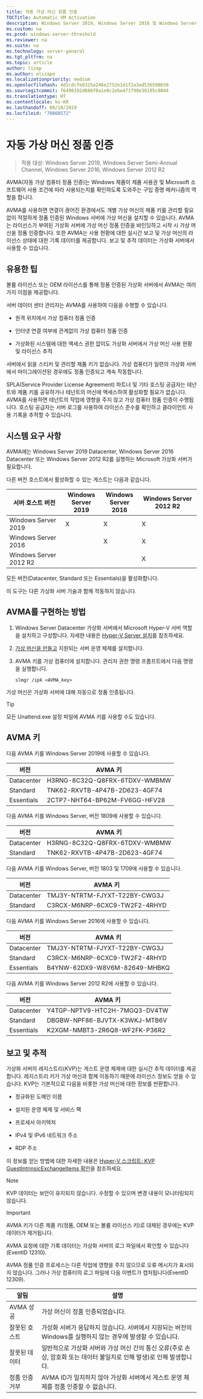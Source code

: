 ```yaml
---
title: 자동 가상 머신 정품 인증
TOCTitle: Automatic VM Activation
description: Windows Server 2019, Windows Server 2016 및 Windows Server 2012 R2에서 VM을 활성화하는 방법
ms.custom: na
ms.prod: windows-server-threshold
ms.reviewer: na
ms.suite: na
ms.technology: server-general
ms.tgt_pltfrm: na
ms.topic: article
author: lizap
ms.author: elizapo
ms.localizationpriority: medium
ms.openlocfilehash: 4d1cdcfe8325a246e2752e1d1f2a3ad536598658
ms.sourcegitcommit: f6490192d686f0a1e0c2ebe471f98e30105c0844
ms.translationtype: HT
ms.contentlocale: ko-KR
ms.lasthandoff: 09/10/2019
ms.locfileid: "70868572"
---
```

# <a name="automatic-virtual-machine-activation"></a>자동 가상 머신 정품 인증

> 적용 대상: Windows Server 2019, Windows Server Semi-Annual Channel, Windows Server 2016, Windows Server 2012 R2

AVMA(자동 가상 컴퓨터 정품 인증)는 Windows 제품이 제품 사용권 및 Microsoft 소프트웨어 사용 조건에 따라 사용되는지를 확인하도록 도와주는 구입 증명 메커니즘의 역할을 합니다.

AVMA를 사용하면 연결이 끊어진 환경에서도 개별 가상 머신의 제품 키를 관리할 필요 없이 적절하게 정품 인증된 Windows 서버에 가상 머신을 설치할 수 있습니다. AVMA는 라이선스가 부여된 가상화 서버에 가상 머신 정품 인증을 바인딩하고 시작 시 가상 머신을 정품 인증합니다. 또한 AVMA는 사용 현황에 대한 실시간 보고 및 가상 머신의 라이선스 상태에 대한 기록 데이터를 제공합니다. 보고 및 추적 데이터는 가상화 서버에서 사용할 수 있습니다.

## <a name="practical-applications"></a>유용한 팁

볼륨 라이선스 또는 OEM 라이선스를 통해 정품 인증된 가상화 서버에서 AVMA는 여러 가지 이점을 제공합니다.

서버 데이터 센터 관리자는 AVMA를 사용하여 다음을 수행할 수 있습니다.

  - 원격 위치에서 가상 컴퓨터 정품 인증

  - 인터넷 연결 여부에 관계없이 가상 컴퓨터 정품 인증

  - 가상화된 시스템에 대한 액세스 권한 없이도 가상화 서버에서 가상 머신 사용 현황 및 라이선스 추적

서버에서 읽을 스티커 및 관리할 제품 키가 없습니다. 가상 컴퓨터가 일련의 가상화 서버에서 마이그레이션된 경우에도 정품 인증되고 계속 작동합니다.

SPLA(Service Provider License Agreement) 파트너 및 기타 호스팅 공급자는 테넌트와 제품 키를 공유하거나 테넌트의 머신에 액세스하여 활성화할 필요가 없습니다. AVMA를 사용하면 테넌트의 작업에 영향을 주지 않고 가상 컴퓨터 정품 인증이 수행됩니다. 호스팅 공급자는 서버 로그를 사용하여 라이선스 준수를 확인하고 클라이언트 사용 기록을 추적할 수 있습니다.

## <a name="system-requirements"></a>시스템 요구 사항

AVMA에는 Windows Server 2019 Datacenter, Windows Server 2016 Datacenter 또는 Windows Server 2012 R2를 실행하는 Microsoft 가상화 서버가 필요합니다. 

다른 버전 호스트에서 활성화할 수 있는 게스트는 다음과 같습니다.

|서버 호스트 버전|Windows Server 2019|Windows Server 2016|Windows Server 2012 R2|
|-|-|-|-|
|Windows Server 2019|X|X|X|
|Windows Server 2016| |X|X|
|Windows Server 2012 R2| ||X|

모든 버전(Datacenter, Standard 또는 Essentials)을 활성화합니다.

이 도구는 다른 가상화 서버 기술과 함께 작동하지 않습니다.

## <a name="how-to-implement-avma"></a>AVMA를 구현하는 방법

1.  Windows Server Datacenter 가상화 서버에서 Microsoft Hyper-V 서버 역할을 설치하고 구성합니다. 자세한 내용은 [Hyper-V Server 설치](../virtualization/hyper-v/get-started/install-the-hyper-v-role-on-windows-server.md)를 참조하세요.

2.  [가상 머신을 만들고](../virtualization/hyper-v/get-started/create-a-virtual-machine-in-hyper-v.md) 지원되는 서버 운영 체제를 설치합니다.

3.  AVMA 키를 가상 컴퓨터에 설치합니다. 관리자 권한 명령 프롬프트에서 다음 명령을 실행합니다.
    
    ``` 
    slmgr /ipk <AVMA_key>  
    ```

가상 머신은 가상화 서버에 대해 자동으로 정품 인증됩니다.


> [!TIP]
> 모든 Unattend.exe 설정 파일에 AVMA 키를 사용할 수도 있습니다.


## <a name="avma-keys"></a>AVMA 키

다음 AVMA 키를 Windows Server 2019에 사용할 수 있습니다.

|버전|   AVMA 키|
|-|-|
|Datacenter|    H3RNG-8C32Q-Q8FRX-6TDXV-WMBMW|
|Standard|  TNK62-RXVTB-4P47B-2D623-4GF74|
|Essentials|    2CTP7-NHT64-BP62M-FV6GG-HFV28|
 
다음 AVMA 키를 Windows Server, 버전 1809에 사용할 수 있습니다.

|버전|   AVMA 키|
|-|-|
|Datacenter|    H3RNG-8C32Q-Q8FRX-6TDXV-WMBMW|
|Standard|  TNK62-RXVTB-4P47B-2D623-4GF74|

다음 AVMA 키를 Windows Server, 버전 1803 및 1709에 사용할 수 있습니다.

|버전|AVMA 키|
|-|-|
|Datacenter|TMJ3Y-NTRTM-FJYXT-T22BY-CWG3J|
|Standard|C3RCX-M6NRP-6CXC9-TW2F2-4RHYD|


다음 AVMA 키를 Windows Server 2016에 사용할 수 있습니다.

|버전|AVMA 키|
|-|-|
|Datacenter|TMJ3Y-NTRTM-FJYXT-T22BY-CWG3J|
|Standard|C3RCX-M6NRP-6CXC9-TW2F2-4RHYD|
|Essentials|B4YNW-62DX9-W8V6M-82649-MHBKQ|


다음 AVMA 키를 Windows Server 2012 R2에 사용할 수 있습니다.

|버전|AVMA 키|
|-|-|
|Datacenter|Y4TGP-NPTV9-HTC2H-7MGQ3-DV4TW|
|Standard|DBGBW-NPF86-BJVTX-K3WKJ-MTB6V|
|Essentials|K2XGM-NMBT3-2R6Q8-WF2FK-P36R2|

## <a name="reporting-and-tracking"></a>보고 및 추적

가상화 서버의 레지스트리(KVP)는 게스트 운영 체제에 대한 실시간 추적 데이터를 제공합니다. 레지스트리 키가 가상 머신과 함께 이동하기 때문에 라이선스 정보도 얻을 수 있습니다. KVP는 기본적으로 다음을 비롯한 가상 머신에 대한 정보를 반환합니다.

  - 정규화된 도메인 이름

  - 설치된 운영 체제 및 서비스 팩

  - 프로세서 아키텍처

  - IPv4 및 IPv6 네트워크 주소

  - RDP 주소

이 정보를 얻는 방법에 대한 자세한 내용은 [Hyper-V 스크립트: KVP GuestIntrinsicExchangeItems 확인](http://blogs.msdn.com/b/virtual_pc_guy/archive/2008/11/18/hyper-v-script-looking-at-kvp-guestintrinsicexchangeitems.aspx)을 참조하세요.


> [!NOTE]
> KVP 데이터는 보안이 유지되지 않습니다. 수정할 수 있으며 변경 내용이 모니터링되지 않습니다.



> [!IMPORTANT]
> AVMA 키가 다른 제품 키(정품, OEM 또는 볼륨 라이선스 키)로 대체된 경우에는 KVP 데이터가 제거됩니다.


AVMA 요청에 대한 기록 데이터는 가상화 서버의 로그 파일에서 확인할 수 있습니다(EventID 12310).

AVMA 정품 인증 프로세스는 다른 작업에 영향을 주지 않으므로 오류 메시지가 표시되지 않습니다. 그러나 가상 컴퓨터의 로그 파일에 다음 이벤트가 캡처됩니다(EventID 12309).

|알림|설명|
|-|-|
|AVMA 성공|가상 머신이 정품 인증되었습니다.|
|잘못된 호스트|가상화 서버가 응답하지 않습니다. 서버에서 지원되는 버전의 Windows를 실행하지 않는 경우에 발생할 수 있습니다.|
|잘못된 데이터|일반적으로 가상화 서버와 가상 머신 간의 통신 오류(주로 손상, 암호화 또는 데이터 불일치로 인해 발생)로 인해 발생합니다.|
|정품 인증 거부|AVMA ID가 일치하지 않아 가상화 서버에서 게스트 운영 체제를 정품 인증할 수 없습니다.|

